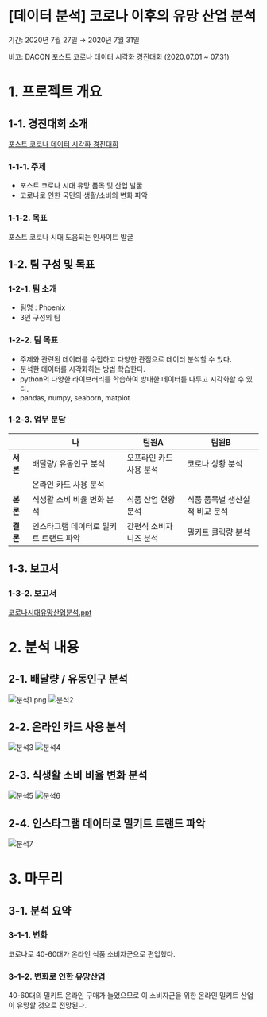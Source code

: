 # [데이터 분석] 코로나 이후의 유망 산업 분석


기간: 2020년 7월 27일 → 2020년 7월 31일

비고: DACON 포스트 코로나 데이터 시각화 경진대회 (2020.07.01 ~ 07.31)

# 1. 프로젝트 개요

## 1-1. 경진대회 소개

[포스트 코로나 데이터 시각화 경진대회](https://www.dacon.io/competitions/official/235618/overview/description)

### 1-1-1. 주제

- 포스트 코로나 시대 유망 품목 및 산업 발굴
- 코로나로 인한 국민의 생활/소비의 변화 파악

### 1-1-2. 목표

포스트 코로나 시대 도움되는 인사이트 발굴

## 1-2. 팀 구성 및 목표

### 1-2-1. 팀 소개

- 팀명 : Phoenix
- 3인 구성의 팀

### 1-2-2. 팀 목표
- 주제와 관련된 데이터를 수집하고 다양한 관점으로 데이터 분석할 수 있다.
- 분석한 데이터를 시각화하는 방법 학습한다.
- python의 다양한 라이브러리를 학습하여 방대한 데이터를 다루고 시각화할 수 있다.
- pandas, numpy, seaborn, matplot

### 1-2-3. 업무 분담
||나|팀원A|팀원B|
|---|---|---|---|
|**서론**|배달량/ 유동인구 분석|오프라인 카드 사용 분석|코로나 상황 분석|
||온라인 카드 사용 분석|||
|**본론**|식생활 소비 비율 변화 분석|식품 산업 현황 분석|식품 품목별 생산실적 비교 분석|식품 품목별 생산실적 비교 분석|
|**결론**|인스타그램 데이터로 밀키트 트랜드 파악|간편식 소비자 니즈 분석|밀키트 클릭량 분석|


## 1-3. 보고서

### 1-3-2. 보고서

[코로나시대유망산업분석.ppt](https://drive.google.com/file/d/17ZvzybIm_F29LQsdBHJe1Y2bocygMOo3/view?usp=sharing)

# 2. 분석 내용

## 2-1. 배달량 / 유동인구 분석

![분석1.png](https://github.com/user-attachments/assets/692eee88-0038-4d6e-a9a8-175b8d9c6ec3)
![분석2](https://github.com/user-attachments/assets/75da8a54-601a-4355-b53a-69d0d91b5e9f)

## 2-2. 온라인 카드 사용 분석
![분석3](https://github.com/user-attachments/assets/86814048-b282-4159-bcde-fbe531e0b28d)
![분석4](https://github.com/user-attachments/assets/67a5c469-c01e-4bad-b683-d72334ece038)

## 2-3. 식생활 소비 비율 변화 분석
![분석5](https://github.com/user-attachments/assets/f8a4ab51-76e5-4c4e-809a-e0e6f212396f)
![분석6](https://github.com/user-attachments/assets/b8cf5eb7-b318-4b0e-9555-e413d888e716)

## 2-4. 인스타그램 데이터로 밀키트 트랜드 파악
![분석7](https://github.com/user-attachments/assets/c1ff05d4-8641-4655-851b-715a6b27f402)

# 3. 마무리

## 3-1. 분석 요약

### 3-1-1. 변화

코로나로 40-60대가 온라인 식품 소비자군으로 편입했다.

### 3-1-2. 변화로 인한 유망산업

40-60대의 밀키트 온라인 구매가 늘었으므로 이 소비자군을 위한 온라인 밀키트 산업이 유망할 것으로 전망된다.
